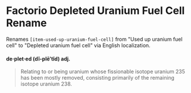 # Factorio Depleted Uranium Fuel Cell Rename

Renames `[item-used-up-uranium-fuel-cell]` from "Used up uranium fuel cell" to
"Depleted uranium fuel cell" via English localization.

#### de·plet·ed  (dĭ-plē′tĭd) adj.
> Relating to or being uranium whose fissionable isotope uranium 235 has been
> mostly removed, consisting primarily of the remaining isotope uranium 238.
